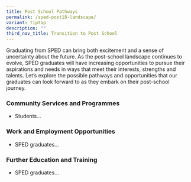 ```yaml
---
title: Post School Pathways
permalink: /sped-post18-landscape/
variant: tiptap
description: ""
third_nav_title: Transition to Post School
---
```

<p>Graduating from SPED can bring&nbsp;both excitement and a sense of uncertainty
about the future. As the post-school landscape continues to evolve, SPED
graduates will have increasing opportunities to pursue their aspirations
and needs in ways that meet their interests, strengths and talents. Let’s
explore the possible pathways and opportunities that our graduates can
look forward to as they embark on their post-school journey.&nbsp;&nbsp;</p>
<h3><strong>Community Services and Programmes</strong></h3>
<ul data-tight="true" class="tight">
<li>
<p>Students...</p>
</li>
</ul>
<h3><strong>Work and Employment Opportunities</strong></h3>
<ul data-tight="true" class="tight">
<li>
<p>SPED graduates...</p>
</li>
</ul>
<h3><strong>Further Education and Training</strong></h3>
<ul data-tight="true" class="tight">
<li>
<p>SPED graduates...</p>
</li>
</ul>
<p></p>
<p></p>